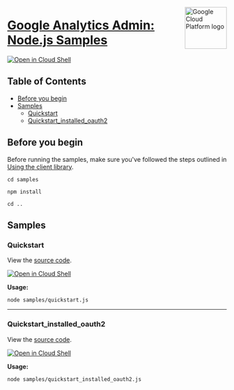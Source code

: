 [//]: # "This README.md file is auto-generated, all changes to this file will be lost."
[//]: # "To regenerate it, use `python -m synthtool`."
<img src="https://avatars2.githubusercontent.com/u/2810941?v=3&s=96" alt="Google Cloud Platform logo" title="Google Cloud Platform" align="right" height="96" width="96"/>

# [Google Analytics Admin: Node.js Samples](https://github.com/googleapis/nodejs-analytics-admin)

[![Open in Cloud Shell][shell_img]][shell_link]



## Table of Contents

* [Before you begin](#before-you-begin)
* [Samples](#samples)
  * [Quickstart](#quickstart)
  * [Quickstart_installed_oauth2](#quickstart_installed_oauth2)

## Before you begin

Before running the samples, make sure you've followed the steps outlined in
[Using the client library](https://github.com/googleapis/nodejs-analytics-admin#using-the-client-library).

`cd samples`

`npm install`

`cd ..`

## Samples



### Quickstart

View the [source code](https://github.com/googleapis/nodejs-analytics-admin/blob/master/samples/quickstart.js).

[![Open in Cloud Shell][shell_img]](https://console.cloud.google.com/cloudshell/open?git_repo=https://github.com/googleapis/nodejs-analytics-admin&page=editor&open_in_editor=samples/quickstart.js,samples/README.md)

__Usage:__


`node samples/quickstart.js`


-----




### Quickstart_installed_oauth2

View the [source code](https://github.com/googleapis/nodejs-analytics-admin/blob/master/samples/quickstart_installed_oauth2.js).

[![Open in Cloud Shell][shell_img]](https://console.cloud.google.com/cloudshell/open?git_repo=https://github.com/googleapis/nodejs-analytics-admin&page=editor&open_in_editor=samples/quickstart_installed_oauth2.js,samples/README.md)

__Usage:__


`node samples/quickstart_installed_oauth2.js`






[shell_img]: https://gstatic.com/cloudssh/images/open-btn.png
[shell_link]: https://console.cloud.google.com/cloudshell/open?git_repo=https://github.com/googleapis/nodejs-analytics-admin&page=editor&open_in_editor=samples/README.md
[product-docs]: https://developers.google.com/analytics
